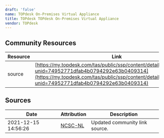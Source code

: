 ```yaml
---
draft: 'false'
name: TOPdesk On-Premises Virtual Appliance
title: TOPdesk TOPdesk On-Premises Virtual Appliance
vendor: TOPdesk
---
```



## Community Resources
| Resource | Link |
| --- | --- |
| source | [https://my.topdesk.com/tas/public/ssp/content/detail/knowledgeitem?unid=74952771dfab4b0794292e63b0409314](https://my.topdesk.com/tas/public/ssp/content/detail/knowledgeitem?unid=74952771dfab4b0794292e63b0409314) |


## Sources
| Date | Attribution | Description |
| --- | --- | --- |
| 2021-12-15 14:56:26 | [NCSC-NL](https://github.com/NCSC-NL/log4shell/blob/main/software/README.md) | Updated community link source.  |
